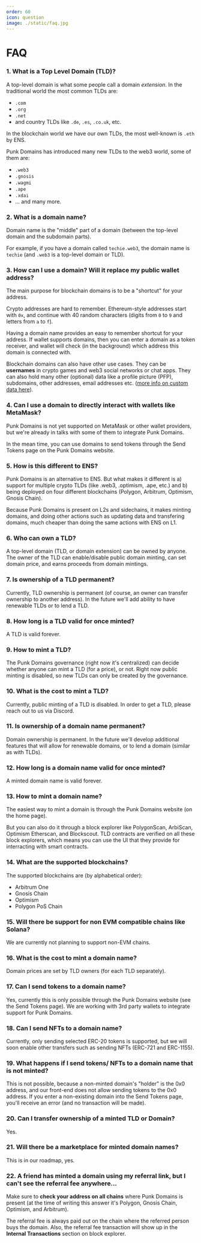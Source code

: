 ```yaml
---
order: 60
icon: question
image: ./static/faq.jpg
---
```


# FAQ

### 1. What is a Top Level Domain (TLD)?

A top-level domain is what some people call a domain *extension*. In the traditional world the most common TLDs are:

- `.com`
- `.org`
- `.net`
- and country TLDs like `.de`, `.es`, `.co.uk`, etc.

In the blockchain world we have our own TLDs, the most well-known is `.eth` by ENS.

Punk Domains has introduced many new TLDs to the web3 world, some of them are:

- `.web3`
- `.gnosis`
- `.wagmi`
- `.ape`
- `.xdai`
- ... and many more.

### 2. What is a domain name?

Domain name is the "middle" part of a domain (between the top-level domain and the subdomain parts).

For example, if you have a domain called `techie.web3`, the domain name is `techie` (and `.web3` is a top-level domain or TLD).

### 3. How can I use a domain? Will it replace my public wallet address? 

The main purpose for blockchain domains is to be a "shortcut" for your address.

Crypto addresses are hard to remember. Ethereum-style addresses start with `0x`, and continue with 40 random characters (digits from `0` to `9` and letters from `a` to `f`).

Having a domain name provides an easy to remember shortcut for your address. If wallet supports domains, then you can enter a domain as a token receiver, and wallet will check (in the background) which address this domain is connected with.

Blockchain domains can also have other use cases. They can be **usernames** in crypto games and web3 social networks or chat apps. They can also hold many other (optional) data like a profile picture (PFP), subdomains, other addresses, email addresses etc. ([more info on custom data here](/contracts/custom-data.md)).

### 4. Can I use a domain to directly interact with wallets like MetaMask? 

Punk Domains is not yet supported on MetaMask or other wallet providers, but we're already in talks with some of them to integrate Punk Domains. 

In the mean time, you can use domains to send tokens through the Send Tokens page on the Punk Domains website.

### 5. How is this different to ENS? 

Punk Domains is an alternative to ENS. But what makes it different is a) support for multiple crypto TLDs (like .web3, .optimism, .ape, etc.) and b) being deployed on four different blockchains (Polygon, Arbitrum, Optimism, Gnosis Chain).

Because Punk Domains is present on L2s and sidechains, it makes minting domains, and doing other actions such as updating data and transfering domains, much cheaper than doing the same actions with ENS on L1.

### 6. Who can own a TLD? 

A top-level domain (TLD, or domain extension) can be owned by anyone. The owner of the TLD can enable/disable public domain minting, can set domain price, and earns proceeds from domain mintings. 

### 7. Is ownership of a TLD permanent? 

Currently, TLD ownership is permanent (of course, an owner can transfer ownership to another address). In the future we'll add ability to have renewable TLDs or to lend a TLD.

### 8. How long is a TLD valid for once minted? 

A TLD is valid forever.

### 9. How to mint a TLD? 

The Punk Domains governance (right now it's centralized) can decide whether anyone can mint a TLD (for a price), or not. Right now public minting is disabled, so new TLDs can only be created by the governance.

### 10. What is the cost to mint a TLD? 

Currently, public minting of a TLD is disabled. In order to get a TLD, please reach out to us via Discord.

### 11. Is ownership of a domain name permanent? 

Domain ownership is permanent. In the future we'll develop additional features that will allow for renewable domains, or to lend a domain (similar as with TLDs).

### 12. How long is a domain name valid for once minted? 

A minted domain name is valid forever.

### 13. How to mint a domain name? 

The easiest way to mint a domain is through the Punk Domains website (on the home page). 

But you can also do it through a block explorer like PolygonScan, ArbiScan, Optimism Etherscan, and Blockscout. TLD contracts are verified on all these block explorers, which means you can use the UI that they provide for interracting with smart contracts.

### 14. What are the supported blockchains? 

The supported blockchains are (by alphabetical order):

- Arbitrum One
- Gnosis Chain
- Optimism
- Polygon PoS Chain

### 15. Will there be support for non EVM compatible chains like Solana? 

We are currently not planning to support non-EVM chains.

### 16. What is the cost to mint a domain name? 

Domain prices are set by TLD owners (for each TLD separately).

### 17. Can I send tokens to a domain name? 

Yes, currently this is only possible through the Punk Domains website (see the Send Tokens page). We are working with 3rd party wallets to integrate support for Punk Domains.

### 18. Can I send NFTs to a domain name? 

Currently, only sending selected ERC-20 tokens is supported, but we will soon enable other transfers such as sending NFTs (ERC-721 and ERC-1155).

### 19. What happens if I send tokens/ NFTs to a domain name that is not minted? 

This is not possible, because a non-minted domain's "holder" is the 0x0 address, and our front-end does not allow sending tokens to the 0x0 address. If you enter a non-existing domain into the Send Tokens page, you'll receive an error (and no transaction will be made).

### 20. Can I transfer ownership of a minted TLD or Domain? 

Yes.

### 21. Will there be a marketplace for minted domain names?

This is in our roadmap, yes.

### 22. A friend has minted a domain using my referral link, but I can't see the referral fee anywhere...

Make sure to **check your address on all chains** where Punk Domains is present (at the time of writing this answer it's Polygon, Gnosis Chain, Optimism, and Arbitrum).

The referral fee is always paid out on the chain where the referred person buys the domain. Also, the referral fee transaction will show up in the **Internal Transactions** section on block explorer.

